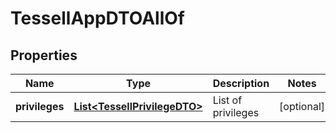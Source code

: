 

# TessellAppDTOAllOf


## Properties

Name | Type | Description | Notes
------------ | ------------- | ------------- | -------------
**privileges** | [**List&lt;TessellPrivilegeDTO&gt;**](TessellPrivilegeDTO.md) | List of privileges |  [optional]



